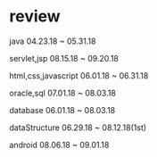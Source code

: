 # review
java
04.23.18 ~ 05.31.18

servlet,jsp
08.15.18 ~ 09.20.18

html,css,javascript
06.01.18 ~ 06.31.18

oracle,sql
07.01.18 ~ 08.03.18

database
06.01.18 ~ 08.03.18

dataStructure
06.29.18 ~ 08.12.18(1st)

android
08.06.18 ~ 09.01.18

